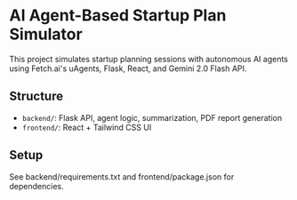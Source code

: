 # AI Agent-Based Startup Plan Simulator

This project simulates startup planning sessions with autonomous AI agents using Fetch.ai's uAgents, Flask, React, and Gemini 2.0 Flash API.

## Structure
- `backend/`: Flask API, agent logic, summarization, PDF report generation
- `frontend/`: React + Tailwind CSS UI

## Setup
See backend/requirements.txt and frontend/package.json for dependencies.
